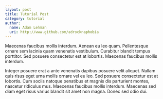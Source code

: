 ```yaml
---
layout: post
title: Tutorial Post
category: tutorial
author:
  name: Adam Lehman
  uri: http://www.github.com/adrocknaphobia
---
```

Maecenas faucibus mollis interdum. Aenean eu leo quam. Pellentesque ornare sem lacinia quam venenatis vestibulum. Curabitur blandit tempus porttitor. Sed posuere consectetur est at lobortis. Maecenas faucibus mollis interdum.

Integer posuere erat a ante venenatis dapibus posuere velit aliquet. Nullam quis risus eget urna mollis ornare vel eu leo. Sed posuere consectetur est at lobortis. Cum sociis natoque penatibus et magnis dis parturient montes, nascetur ridiculus mus. Maecenas faucibus mollis interdum. Maecenas sed diam eget risus varius blandit sit amet non magna. Donec sed odio dui.